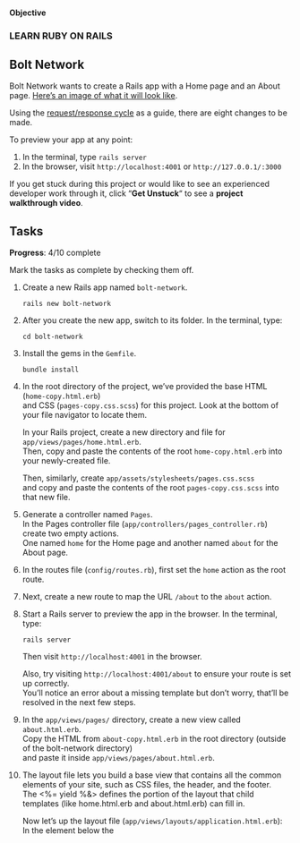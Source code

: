 #### Objective

### LEARN RUBY ON RAILS

## Bolt Network

Bolt Network wants to create a Rails app with a Home page and an About page.
[Here’s an image of what it will look like](https://static-assets.codecademy.com/Courses/learn-ruby-on-rails/Bolt-network/bolt-network-app.jpeg).

Using the [request/response cycle](https://www.codecademy.com/articles/request-response-cycle-static) as a guide, there are eight changes to be made.

To preview your app at any point:

1. In the terminal, type `rails server`
2. In the browser, visit `http://localhost:4001` or `http://127.0.0.1/:3000`

If you get stuck during this project or would like to see an experienced developer work through it,
click “**Get Unstuck**“ to see a **project walkthrough video**.

## Tasks

**Progress**: 4/10 complete

Mark the tasks as complete by checking them off.

1. Create a new Rails app named `bolt-network`.

   ```
   rails new bolt-network
   ```

2. After you create the new app, switch to its folder. In the terminal, type:

   ```
   cd bolt-network
   ```

3. Install the gems in the `Gemfile`.

   ```
   bundle install
   ```

4. In the root directory of the project, we’ve provided the base HTML (`home-copy.html.erb`) <br>
   and CSS (`pages-copy.css.scss`) for this project. Look at the bottom of your file navigator to locate them.

   In your Rails project, create a new directory and file for `app/views/pages/home.html.erb`. <br>
   Then, copy and paste the contents of the root `home-copy.html.erb` into your newly-created file.

   Then, similarly, create `app/assets/stylesheets/pages.css.scss` <br>
   and copy and paste the contents of the root `pages-copy.css.scss` into that new file.

5. Generate a controller named `Pages`. <br>
   In the Pages controller file (`app/controllers/pages_controller.rb`) create two empty actions. <br>
   One named `home` for the Home page and another named `about` for the About page.

6. In the routes file (`config/routes.rb`), first set the `home` action as the root route.

7. Next, create a new route to map the URL `/about` to the `about` action.

8. Start a Rails server to preview the app in the browser. In the terminal, type:

   ```
   rails server
   ```

   Then visit `http://localhost:4001` in the browser.

   Also, try visiting `http://localhost:4001/about` to ensure your route is set up correctly. <br>
   You’ll notice an error about a missing template but don’t worry, that’ll be resolved in the next few steps.

9. In the `app/views/pages/` directory, create a new view called `about.html.erb`. <br>
   Copy the HTML from `about-copy.html.erb` in the root directory (outside of the bolt-network directory) <br>
   and paste it inside `app/views/pages/about.html.erb`.

10. The layout file lets you build a base view that contains all the common elements of your site, such as CSS files, the header, and the footer. <br>
    The <%= yield %&> defines the portion of the layout that child templates (like home.html.erb and about.html.erb) can fill in.

    Now let’s up the layout file (`app/views/layouts/application.html.erb`): <br>
    In the <head> element below the <title>, add the CSS files for Bootstrap and the web font:

    ```html
    <link
      rel="stylesheet"
      href="https://content.codecademy.com/projects/bootstrap.min.css"
    />

    <link
      href="https://fonts.googleapis.com/css?family=Oxygen:300,400,700"
      rel="stylesheet"
      type="text/css"
    />
    ```

    Then in the browser, click the reload icon to refresh the page and preview your updated app.
